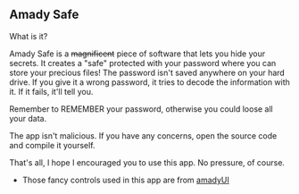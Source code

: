 ## Amady Safe

What is it?

Amady Safe is a ~~magnificent~~ piece of software that lets you hide your secrets.
It creates a "safe" protected with your password where you can store your precious files!
The password isn't saved anywhere on your hard drive. If you give it a wrong password,
it tries to decode the information with it. If it fails, it'll tell you.

Remember to REMEMBER your password, otherwise you could loose all your data.

The app isn't malicious. If you have any concerns, open the source code and compile it yourself.

That's all, I hope I encouraged you to use this app.
No pressure, of course.

* Those fancy controls used in this app are from [amadyUI](https://github.com/amadyreksio/amadyUI)
